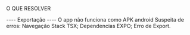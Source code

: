 O QUE RESOLVER

---- Exportação ----
O app não funciona como APK android
	Suspeita de erros:
		Navegação Stack TSX;
		Dependencias EXPO;
		Erro de Export.